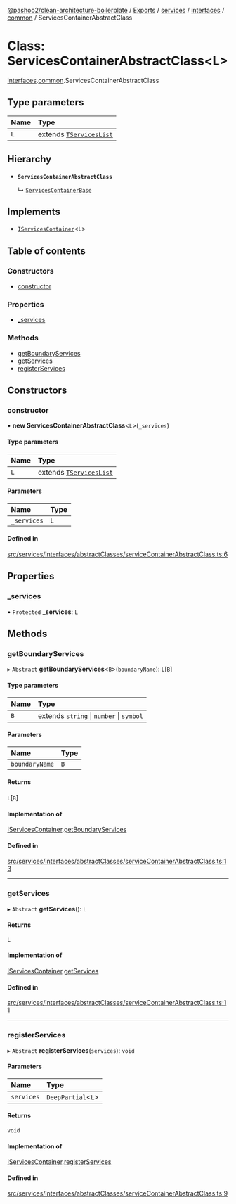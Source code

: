 [@pashoo2/clean-architecture-boilerplate](../README.md) / [Exports](../modules.md) / [services](../modules/services.md) / [interfaces](../modules/services.interfaces.md) / [common](../modules/services.interfaces.common.md) / ServicesContainerAbstractClass

# Class: ServicesContainerAbstractClass<L\>

[interfaces](../modules/services.interfaces.md).[common](../modules/services.interfaces.common.md).ServicesContainerAbstractClass

## Type parameters

| Name | Type |
| :------ | :------ |
| `L` | extends [`TServicesList`](../modules/services.interfaces.common.md#tserviceslist) |

## Hierarchy

- **`ServicesContainerAbstractClass`**

  ↳ [`ServicesContainerBase`](services.classes.servicescontainerbase.md)

## Implements

- [`IServicesContainer`](../interfaces/services.interfaces.common.iservicescontainer.md)<`L`\>

## Table of contents

### Constructors

- [constructor](services.interfaces.common.servicescontainerabstractclass.md#constructor)

### Properties

- [\_services](services.interfaces.common.servicescontainerabstractclass.md#_services)

### Methods

- [getBoundaryServices](services.interfaces.common.servicescontainerabstractclass.md#getboundaryservices)
- [getServices](services.interfaces.common.servicescontainerabstractclass.md#getservices)
- [registerServices](services.interfaces.common.servicescontainerabstractclass.md#registerservices)

## Constructors

### constructor

• **new ServicesContainerAbstractClass**<`L`\>(`_services`)

#### Type parameters

| Name | Type |
| :------ | :------ |
| `L` | extends [`TServicesList`](../modules/services.interfaces.common.md#tserviceslist) |

#### Parameters

| Name | Type |
| :------ | :------ |
| `_services` | `L` |

#### Defined in

[src/services/interfaces/abstractClasses/serviceContainerAbstractClass.ts:6](https://github.com/pashoo2/clean-architecture-boilerplate/blob/e54a93c/src/services/interfaces/abstractClasses/serviceContainerAbstractClass.ts#L6)

## Properties

### \_services

• `Protected` **\_services**: `L`

## Methods

### getBoundaryServices

▸ `Abstract` **getBoundaryServices**<`B`\>(`boundaryName`): `L`[`B`]

#### Type parameters

| Name | Type |
| :------ | :------ |
| `B` | extends `string` \| `number` \| `symbol` |

#### Parameters

| Name | Type |
| :------ | :------ |
| `boundaryName` | `B` |

#### Returns

`L`[`B`]

#### Implementation of

[IServicesContainer](../interfaces/services.interfaces.common.iservicescontainer.md).[getBoundaryServices](../interfaces/services.interfaces.common.iservicescontainer.md#getboundaryservices)

#### Defined in

[src/services/interfaces/abstractClasses/serviceContainerAbstractClass.ts:13](https://github.com/pashoo2/clean-architecture-boilerplate/blob/e54a93c/src/services/interfaces/abstractClasses/serviceContainerAbstractClass.ts#L13)

___

### getServices

▸ `Abstract` **getServices**(): `L`

#### Returns

`L`

#### Implementation of

[IServicesContainer](../interfaces/services.interfaces.common.iservicescontainer.md).[getServices](../interfaces/services.interfaces.common.iservicescontainer.md#getservices)

#### Defined in

[src/services/interfaces/abstractClasses/serviceContainerAbstractClass.ts:11](https://github.com/pashoo2/clean-architecture-boilerplate/blob/e54a93c/src/services/interfaces/abstractClasses/serviceContainerAbstractClass.ts#L11)

___

### registerServices

▸ `Abstract` **registerServices**(`services`): `void`

#### Parameters

| Name | Type |
| :------ | :------ |
| `services` | `DeepPartial`<`L`\> |

#### Returns

`void`

#### Implementation of

[IServicesContainer](../interfaces/services.interfaces.common.iservicescontainer.md).[registerServices](../interfaces/services.interfaces.common.iservicescontainer.md#registerservices)

#### Defined in

[src/services/interfaces/abstractClasses/serviceContainerAbstractClass.ts:9](https://github.com/pashoo2/clean-architecture-boilerplate/blob/e54a93c/src/services/interfaces/abstractClasses/serviceContainerAbstractClass.ts#L9)
